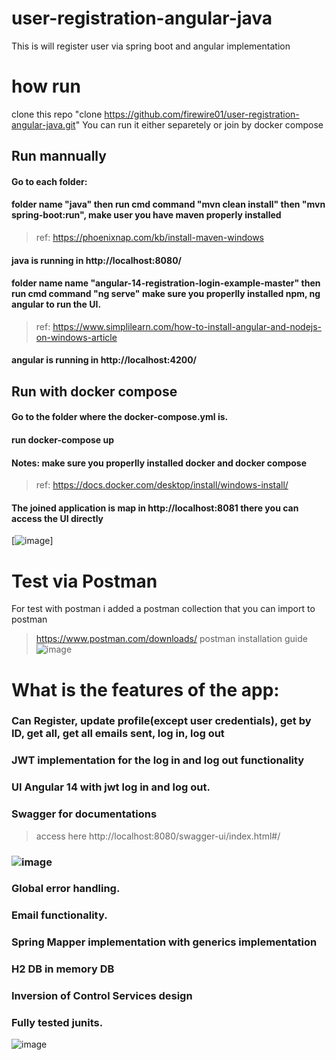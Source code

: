 # user-registration-angular-java
This is will register user via spring boot and angular implementation
# how run
clone this repo "clone https://github.com/firewire01/user-registration-angular-java.git" 
You can run it either separetely or join by docker compose
## Run mannually
#### Go to each folder:
#### folder name "java" then run cmd command "mvn clean install" then "mvn spring-boot:run", make user you have maven properly installed
> ref: https://phoenixnap.com/kb/install-maven-windows
#### java is running in http://localhost:8080/
#### folder name name "angular-14-registration-login-example-master" then run cmd command "ng serve" make sure you properlly installed npm, ng angular to run the UI.
> ref: https://www.simplilearn.com/how-to-install-angular-and-nodejs-on-windows-article
#### angular is running in http://localhost:4200/
## Run with docker compose
#### Go to the folder where the docker-compose.yml is. 
#### run docker-compose up
#### Notes: make sure you properlly installed docker and docker compose 
> ref: https://docs.docker.com/desktop/install/windows-install/
#### The joined application is map in  http://localhost:8081 there you can access the UI directly
[![image](https://github.com/firewire01/user-registration-angular-java/assets/6559144/182be1a3-ba2b-46a0-9376-0f15390df6b1)]

# Test via Postman
For test with postman i added a postman collection that you can import to postman 
> https://www.postman.com/downloads/ postman installation guide
![image](https://github.com/firewire01/user-registration-angular-java/assets/6559144/5c801f4a-65a7-41ca-8a53-0f151af3178b)

# What is the features of the app:
### Can Register, update profile(except user credentials), get by ID, get all, get all emails sent, log in, log out
### JWT implementation for the log in and log out functionality
### UI Angular 14 with jwt log in and log out.
### Swagger for documentations
> access here http://localhost:8080/swagger-ui/index.html#/
### ![image](https://github.com/firewire01/user-registration-angular-java/assets/6559144/fc8462f8-c7f8-4987-95cb-749b30019b3a)
### Global error handling.
### Email functionality.
### Spring Mapper implementation with generics implementation
### H2 DB in memory DB
### Inversion of Control Services design
### Fully tested junits.
![image](https://github.com/firewire01/user-registration-angular-java/assets/6559144/f023873c-1264-45b3-a8f1-731d11f726f9)

